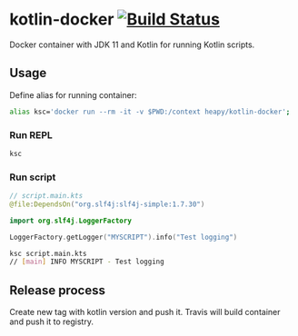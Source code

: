 # kotlin-docker [![Build Status](https://travis-ci.com/Heapy/kotlin-docker.svg?branch=master)](https://travis-ci.com/Heapy/kotlin-docker)

Docker container with JDK 11 and Kotlin for running Kotlin scripts.

## Usage

Define alias for running container:

```bash
alias ksc='docker run --rm -it -v $PWD:/context heapy/kotlin-docker';
```

### Run REPL

```bash
ksc
```

### Run script
```kotlin
// script.main.kts
@file:DependsOn("org.slf4j:slf4j-simple:1.7.30")

import org.slf4j.LoggerFactory

LoggerFactory.getLogger("MYSCRIPT").info("Test logging")
```

```bash
ksc script.main.kts
// [main] INFO MYSCRIPT - Test logging
```

## Release process

Create new tag with kotlin version and push it. Travis will build container and push it to registry.
